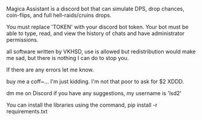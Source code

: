 Magica Assistant is a discord bot that can simulate DPS, drop chances, coin-flips, and full hell-raids/cruins drops.

You must replace 'TOKEN' with your discord bot token. Your bot must be able to type, read, and view the history of chats and have administrator permissions.

all software written by VKHSD, use is allowed but redistribution would make me sad, but there is nothing I can do to stop you.

If there are any errors let me know.

buy me a coff~... I'm just kidding. I'm not that poor to ask for $2 XDDD.

dm me on Discord if you have any suggestions, my username is 'lsd2'

You can install the libraries using the command, pip install -r requirements.txt
